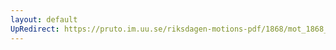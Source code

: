 ```yaml
---
layout: default
UpRedirect: https://pruto.im.uu.se/riksdagen-motions-pdf/1868/mot_1868__ak__229.pdf
---
```

